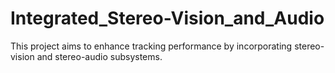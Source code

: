 # Integrated_Stereo-Vision_and_Audio
This project aims to enhance tracking performance by incorporating stereo-vision and stereo-audio subsystems.
